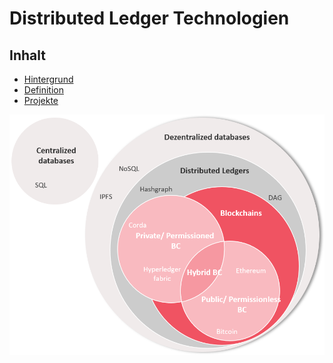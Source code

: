 # Distributed Ledger Technologien

## Inhalt

* [Hintergrund](https://lab.ledgerlabs.li/dlt/distributed-ledger-technologien/hintergrund)
* [Definition](https://lab.ledgerlabs.li/dlt/distributed-ledger-technologien/definition)
* [Projekte](https://lab.ledgerlabs.li/dlt/distributed-ledger-technologien/projekte)



![](../../.gitbook/assets/databasetypes.png)

